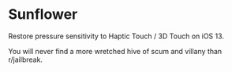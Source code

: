 # Sunflower
Restore pressure sensitivity to Haptic Touch / 3D Touch on iOS 13.

You will never find a more wretched hive of scum and villany than r/jailbreak.
